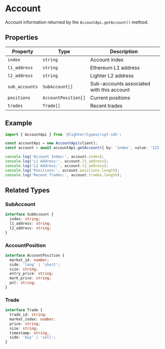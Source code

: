 # Account

Account information returned by the `AccountApi.getAccount()` method.

## Properties

| Property | Type | Description |
|----------|------|-------------|
| `index` | `string` | Account index |
| `l1_address` | `string` | Ethereum L1 address |
| `l2_address` | `string` | Lighter L2 address |
| `sub_accounts` | `SubAccount[]` | Sub-accounts associated with this account |
| `positions` | `AccountPosition[]` | Current positions |
| `trades` | `Trade[]` | Recent trades |

## Example

```typescript
import { AccountApi } from '@lighter/typescript-sdk';

const accountApi = new AccountApi(client);
const account = await accountApi.getAccount({ by: 'index', value: '123' });

console.log('Account Index:', account.index);
console.log('L1 Address:', account.l1_address);
console.log('L2 Address:', account.l2_address);
console.log('Positions:', account.positions.length);
console.log('Recent Trades:', account.trades.length);
```

## Related Types

### SubAccount

```typescript
interface SubAccount {
  index: string;
  l1_address: string;
  l2_address: string;
}
```

### AccountPosition

```typescript
interface AccountPosition {
  market_id: number;
  side: 'long' | 'short';
  size: string;
  entry_price: string;
  mark_price: string;
  pnl: string;
}
```

### Trade

```typescript
interface Trade {
  trade_id: string;
  market_index: number;
  price: string;
  size: string;
  timestamp: string;
  side: 'buy' | 'sell';
}
```
